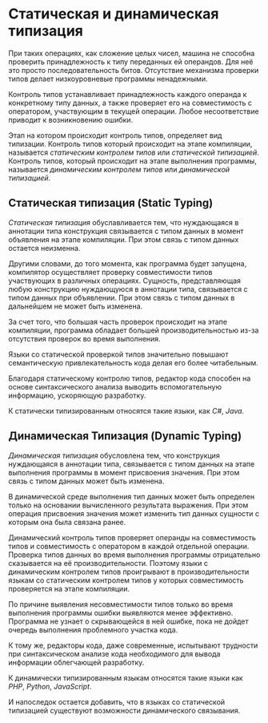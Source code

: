 # Статическая и динамическая типизация

При таких операциях, как сложение целых чисел, машина не способна проверить принадлежность к типу переданных ей операндов. Для неё это просто последовательность битов. Отсутствие механизма проверки типов делает низкоуровневые программы ненадежными.

Контроль типов устанавливает принадлежность каждого операнда к конкретному типу данных, а также проверяет его на совместимость с оператором, участвующим в текущей операции. Любое несоответствие приводит к возникновению ошибки.

Этап на котором происходит контроль типов, определяет вид типизации. Контроль типов который происходит на этапе компиляции, называется _статическим контролем типов_ или _статической типизацией_. Контроль типов, который происходит на этапе выполнения программы, называется _динамическим контролем типов_ или _динамической типизацией_.


## Статическая типизация (Static Typing)

_Статическая типизация_ обуславливается тем, что нуждающаяся в аннотации типа конструкция связывается с типом данных в момент объявления на этапе компиляции. При этом связь с типом данных остается неизменна.

Другими словами, до того момента, как программа будет запущена, компилятор осуществляет проверку совместимости типов участвующих в различных операциях. Сущность, представляющая любую конструкцию нуждающуюся в аннотации типа, связывается с типом данных при объявлении. При этом связь с типом данных в дальнейшем не может быть изменена.

За счет того, что большая часть проверок происходит на этапе компиляции, программа обладает большей производительностью из-за отсутствия проверок во время выполнения.

Языки со статической проверкой типов значительно повышают семантическую привлекательность кода делая его более читабельным.

Благодаря статическому контролю типов, редактор кода способен на основе синтаксического анализа выводить вспомогательную информацию, ускоряющую разработку.


К статически типизированным относятся такие языки, как _C#_, _Java_.


## Динамическая Типизация (Dynamic Typing)

_Динамическая типизация_ обусловлена тем, что конструкция нуждающаяся в аннотации типа, связывается с типом данных на этапе выполнения программы в момент присвоения значения. При этом связь с типом данных может быть изменена.

В динамической среде выполнения тип данных может быть определен только на основании вычисленного результата выражения. При этом операция присвоения значения может изменить тип данных сущности с которым она была связана ранее.

Динамический контроль типов проверяет операнды на совместимость типов и совместимость с оператором в каждой отдельной операции. Проверка типов данных во время выполнения программы отрицательно сказывается на её производительности. Поэтому языки с динамическим контролем типов проигрывают в производительности языкам со статическим контролем типов у которых совместимость проверяется на этапе компиляции.

По причине выявления несовместимости типов только во время выполнения программы ошибки выявляются менее эффективно. Программа не узнает о скрывающейся в ней ошибке, пока не дойдет очередь выполнения проблемного участка кода.

К тому же, редакторы кода, даже современные, испытывают трудности при синтаксическом анализе кода необходимого для вывода информации облегчающей разработку.


К динамически типизированным языкам относятся такие языки как _PHP_, _Python_, _JavaScript_.

И напоследок остается добавить, что в языках со статической типизацией существуют возможности динамического связывания.
